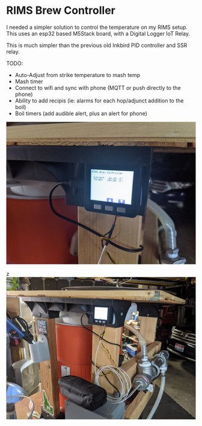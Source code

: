 # RIMS Brew Controller
I needed a simpler solution to control the temperature on my RIMS setup.
This uses an esp32 based M5Stack board, with a Digital Logger IoT Relay.

This is much simpler than the previous old Inkbird PID controller and SSR relay.

TODO:
- Auto-Adjust from strike temperature to mash temp
- Mash timer
- Connect to wifi and sync with phone (MQTT or push directly to the phone)
- Ability to add recipis (ie: alarms for each hop/adjunct addition to the boil)
- Boil timers (add audible alert, plus an alert for phone)

   
![RIMS Controller-1](rims-1.jpg)

z![RIMS Controller-2](rims-2.jpg)

